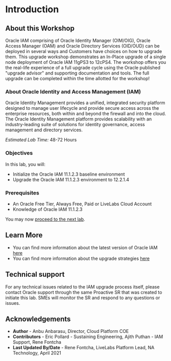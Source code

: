 # Introduction

## About this Workshop

Oracle IAM comprising of Oracle Identity Manager (OIM/OIG), Oracle Access Manager (OAM) and Oracle Directory Services (OID/OUD) can be deployed in several ways and Customers have choices on how to upgrade them. This upgrade workshop demonstrates an In-Place upgrade of a single node deployment of Oracle IAM 11gPS3 to 12cPS4. The workshop offers you the real-life experience of a full upgrade cycle using the Oracle published "upgrade advisor" and supporting documentation and tools. The full upgrade can be completed within the time allotted for the workshop!

### About Oracle Identity and Access Management (IAM)
Oracle Identity Management provides a unified, integrated security platform designed to manage user lifecycle and provide secure access across the enterprise resources, both within and beyond the firewall and into the cloud. The Oracle Identity Management platform provides scalability with an industry-leading suite of solutions for identity governance, access management and directory services.

*Estimated Lab Time:* 48-72 Hours

### Objectives
In this lab, you will:
* Initialize the Oracle IAM 11.1.2.3 baseline environment
* Upgrade the Oracle IAM 11.1.2.3 environment to 12.2.1.4

### Prerequisites
* An Oracle Free Tier, Always Free, Paid or LiveLabs Cloud Account
* Knowledge of Oracle IAM 11.1.2.3

You may now [proceed to the next lab](#next).

## Learn More
- You can find more information about the latest version of Oracle IAM [here](https://docs.oracle.com/en/middleware/idm/suite/12.2.1.4/index.html)
- You can find more information about the upgrade strategies [here](https://docs.oracle.com/en/middleware/fusion-middleware/iamus/place-upgrade-strategies.html#GUID-9F906AE2-5BDF-426D-A97C-AC546ABFBD28)

## Technical support
For any technical issues related to the IAM upgrade process itself, please contact Oracle support through the same Proactive SR that was created to initiate this lab. SMEs will monitor the SR and respond to any questions or issues.

## Acknowledgements
* **Author** - Anbu Anbarasu, Director, Cloud Platform COE  
* **Contributors** -  Eric Pollard - Sustaining Engineering, Ajith Puthan - IAM Support, Rene Fontcha
* **Last Updated By/Date** - Rene Fontcha, LiveLabs Platform Lead, NA Technology, April 2021
